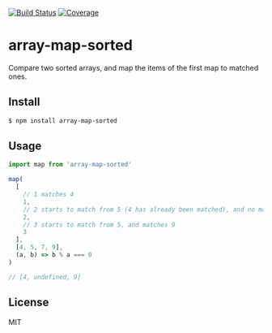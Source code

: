 [![Build Status](https://travis-ci.org/kaelzhang/node-array-map-sorted.svg?branch=master)](https://travis-ci.org/kaelzhang/node-array-map-sorted)
[![Coverage](https://codecov.io/gh/kaelzhang/node-array-map-sorted/branch/master/graph/badge.svg)](https://codecov.io/gh/kaelzhang/node-array-map-sorted)
<!-- optional appveyor tst
[![Windows Build Status](https://ci.appveyor.com/api/projects/status/github/kaelzhang/node-array-map-sorted?branch=master&svg=true)](https://ci.appveyor.com/project/kaelzhang/node-array-map-sorted)
-->
<!-- optional npm version
[![NPM version](https://badge.fury.io/js/array-map-sorted.svg)](http://badge.fury.io/js/array-map-sorted)
-->
<!-- optional npm downloads
[![npm module downloads per month](http://img.shields.io/npm/dm/array-map-sorted.svg)](https://www.npmjs.org/package/array-map-sorted)
-->
<!-- optional dependency status
[![Dependency Status](https://david-dm.org/kaelzhang/node-array-map-sorted.svg)](https://david-dm.org/kaelzhang/node-array-map-sorted)
-->

# array-map-sorted

Compare two sorted arrays, and map the items of the first map to matched ones.

## Install

```sh
$ npm install array-map-sorted
```

## Usage

```js
import map from 'array-map-sorted'

map(
  [
    // 1 matches 4
    1,
    // 2 starts to match from 5 (4 has already been matched), and no matches
    2,
    // 3 starts to match from 5, and matches 9
    3
  ],
  [4, 5, 7, 9],
  (a, b) => b % a === 0
)

// [4, undefined, 9]
```

## License

MIT
